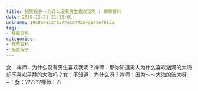 ```yaml
---
title: 搞笑段子->为什么没有男生喜欢我呢 | 糗事百科
date: 2019-12-21 21:32:01
urlname: 19c8a41c3fa577aca44254a17cef813a
tags: 
- 糗事百科
categories:
- 糗事百科
- 搞笑段子
---
```

女：禅师，为什么没有男生喜欢我呢？禅师：那你知道男人为什么喜欢汹涌的大海却不喜欢平静的大海吗？女：不知道，为什么呀？禅师：因为～～大海的波大呀~！女：??????禅师：??


